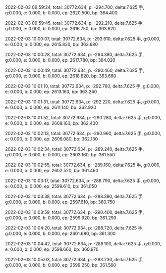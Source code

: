 2022-02-03 09:59:24, total: 30772.634, p: -294.700, delta:7.625 手, g:0.000, e: 0.000, b: 0.000, ep: 2620.500, bp: 364.400

2022-02-03 09:59:45, total: 30772.634, p: -292.210, delta:7.625 手, g:0.000, e: 0.000, b: 0.000, ep: 2616.750, bp: 363.620

2022-02-03 10:00:07, total: 30772.634, p: -293.610, delta:7.625 手, g:0.000, e: 0.000, b: 0.000, ep: 2615.830, bp: 363.680

2022-02-03 10:00:28, total: 30772.634, p: -294.380, delta:7.625 手, g:0.000, e: 0.000, b: 0.000, ep: 2617.780, bp: 364.020

2022-02-03 10:00:49, total: 30772.634, p: -290.460, delta:7.625 手, g:0.000, e: 0.000, b: 0.000, ep: 2618.820, bp: 363.660

2022-02-03 10:01:10, total: 30772.634, p: -292.760, delta:7.625 手, g:0.000, e: 0.000, b: 0.000, ep: 2613.160, bp: 363.240

2022-02-03 10:01:31, total: 30772.634, p: -292.220, delta:7.625 手, g:0.000, e: 0.000, b: 0.000, ep: 2611.140, bp: 362.920

2022-02-03 10:01:52, total: 30772.634, p: -290.280, delta:7.625 手, g:0.000, e: 0.000, b: 0.000, ep: 2609.160, bp: 362.430

2022-02-03 10:02:13, total: 30772.634, p: -290.960, delta:7.625 手, g:0.000, e: 0.000, b: 0.000, ep: 2606.080, bp: 362.130

2022-02-03 10:02:34, total: 30772.634, p: -289.240, delta:7.625 手, g:0.000, e: 0.000, b: 0.000, ep: 2603.160, bp: 361.550

2022-02-03 10:02:55, total: 30772.634, p: -289.160, delta:7.625 手, g:0.000, e: 0.000, b: 0.000, ep: 2602.520, bp: 361.460

2022-02-03 10:03:17, total: 30772.634, p: -288.790, delta:7.625 手, g:0.000, e: 0.000, b: 0.000, ep: 2599.610, bp: 361.050

2022-02-03 10:03:38, total: 30772.634, p: -288.390, delta:7.625 手, g:0.000, e: 0.000, b: 0.000, ep: 2597.610, bp: 360.750

2022-02-03 10:03:59, total: 30772.634, p: -290.400, delta:7.625 手, g:0.000, e: 0.000, b: 0.000, ep: 2599.920, bp: 361.290

2022-02-03 10:04:20, total: 30772.634, p: -288.720, delta:7.625 手, g:0.000, e: 0.000, b: 0.000, ep: 2601.680, bp: 361.300

2022-02-03 10:04:42, total: 30772.634, p: -289.100, delta:7.625 手, g:0.000, e: 0.000, b: 0.000, ep: 2598.660, bp: 360.970

2022-02-03 10:05:03, total: 30772.634, p: -293.230, delta:7.625 手, g:0.000, e: 0.000, b: 0.000, ep: 2599.250, bp: 361.560